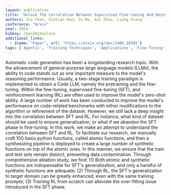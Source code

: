 ```yaml
---
layout: publication
title: 'Unlock The Correlation Between Supervised Fine-tuning And Reinforcement Learning In Training Code Large Language Models'
authors: Jie Chen, Xintian Han, Yu Ma, Xun Zhou, Liang Xiang
conference: "Arxiv"
year: 2024
bibkey: chen2024unlock
additional_links:
  - {name: "Paper", url: 'https://arxiv.org/abs/2406.10305'}
tags: ['Agentic', 'Training Techniques', 'Applications', 'Fine-Tuning', 'Prompting', 'Reinforcement Learning', 'Pretraining Methods']
---
```

Automatic code generation has been a longstanding research topic. With the
advancement of general-purpose large language models (LLMs), the ability to
code stands out as one important measure to the model's reasoning performance.
Usually, a two-stage training paradigm is implemented to obtain a Code LLM,
namely the pretraining and the fine-tuning. Within the fine-tuning, supervised
fine-tuning (SFT), and reinforcement learning (RL) are often used to improve
the model's zero-shot ability. A large number of work has been conducted to
improve the model's performance on code-related benchmarks with either
modifications to the algorithm or refinement of the dataset. However, we still
lack a deep insight into the correlation between SFT and RL. For instance, what
kind of dataset should be used to ensure generalization, or what if we abandon
the SFT phase in fine-tuning. In this work, we make an attempt to understand
the correlation between SFT and RL. To facilitate our research, we manually
craft 100 basis python functions, called atomic functions, and then a
synthesizing pipeline is deployed to create a large number of synthetic
functions on top of the atomic ones. In this manner, we ensure that the train
and test sets remain distinct, preventing data contamination. Through
comprehensive ablation study, we find: (1) Both atomic and synthetic functions
are indispensable for SFT's generalization, and only a handful of synthetic
functions are adequate; (2) Through RL, the SFT's generalization to target
domain can be greatly enhanced, even with the same training prompts; (3)
Training RL from scratch can alleviate the over-fitting issue introduced in the
SFT phase.

